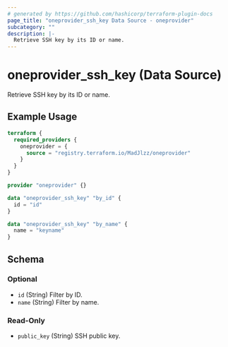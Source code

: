 ```yaml
---
# generated by https://github.com/hashicorp/terraform-plugin-docs
page_title: "oneprovider_ssh_key Data Source - oneprovider"
subcategory: ""
description: |-
  Retrieve SSH key by its ID or name.
---
```


# oneprovider_ssh_key (Data Source)

Retrieve SSH key by its ID or name.

## Example Usage

```terraform
terraform {
  required_providers {
    oneprovider = {
      source = "registry.terraform.io/MadJlzz/oneprovider"
    }
  }
}

provider "oneprovider" {}

data "oneprovider_ssh_key" "by_id" {
  id = "id"
}

data "oneprovider_ssh_key" "by_name" {
  name = "keyname"
}
```

<!-- schema generated by tfplugindocs -->
## Schema

### Optional

- `id` (String) Filter by ID.
- `name` (String) Filter by name.

### Read-Only

- `public_key` (String) SSH public key.

